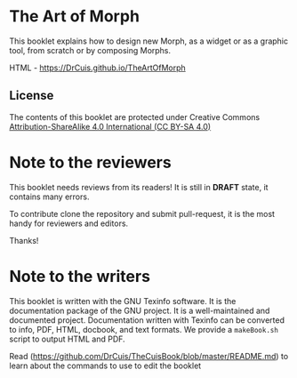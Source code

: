 # The Art of Morph

This booklet explains how to design new Morph, as a widget or as
a graphic tool, from scratch or by composing Morphs.

HTML -  https://DrCuis.github.io/TheArtOfMorph 

## License 

The contents of this booklet are protected under Creative Commons
[Attribution-ShareAlike 4.0 International (CC BY-SA
4.0)](https://creativecommons.org/licenses/by-sa/4.0/)

# Note to the reviewers
This booklet needs reviews from its readers! It is still in **DRAFT**
state, it contains many errors.

To contribute clone the repository and submit pull-request, it is the
most handy for reviewers and editors.

Thanks!

# Note to the writers
This booklet is written with the GNU Texinfo software. It is the
documentation package of the GNU project. It is a well-maintained and
documented project. Documentation written with Texinfo can be
converted to info, PDF, HTML, docbook, and text formats. We provide a
`makeBook.sh` script to output HTML and PDF.

Read (https://github.com/DrCuis/TheCuisBook/blob/master/README.md) to
learn about the commands to use to edit the booklet


